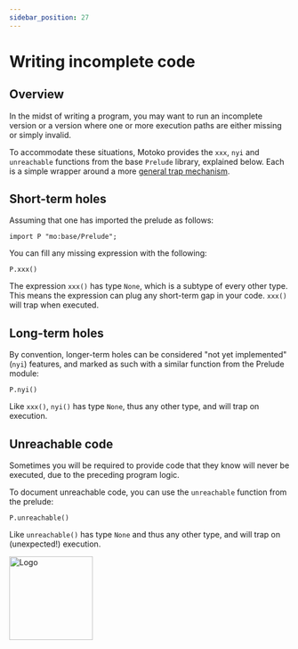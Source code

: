 ```yaml
---
sidebar_position: 27
---
```

# Writing incomplete code

## Overview

In the midst of writing a program, you may want to run an incomplete version or a version where one or more execution paths are either missing or simply invalid.

To accommodate these situations, Motoko provides the `xxx`, `nyi` and `unreachable` functions from the base `Prelude` library, explained below. Each is a simple wrapper around a more [general trap mechanism](../getting-started/basic-concepts.md#traps).

## Short-term holes

Assuming that one has imported the prelude as follows:

``` motoko name=prelude
import P "mo:base/Prelude";
```

You can fill any missing expression with the following:

``` motoko include=prelude
P.xxx()
```

The expression `xxx()` has type `None`, which is a subtype of every other type. This means the expression can plug any short-term gap in your code.
`xxx()` will trap when executed.

## Long-term holes

By convention, longer-term holes can be considered "not yet implemented" (`nyi`) features, and marked as such with a similar function from the Prelude module:

``` motoko include=prelude
P.nyi()
```
Like `xxx()`, `nyi()` has type `None`, thus any other type, and will trap on execution.
## Unreachable code


Sometimes you will be required to provide code that they know will never be executed, due to the preceding program logic.

To document unreachable code, you can use the  `unreachable` function from the prelude:

``` motoko include=prelude
P.unreachable()
```

Like `unreachable()` has type `None` and thus any other type, and will trap on (unexpected!) execution.

<img src="https://github.com/user-attachments/assets/844ca364-4d71-42b3-aaec-4a6c3509ee2e" alt="Logo" width="150" height="150" />
